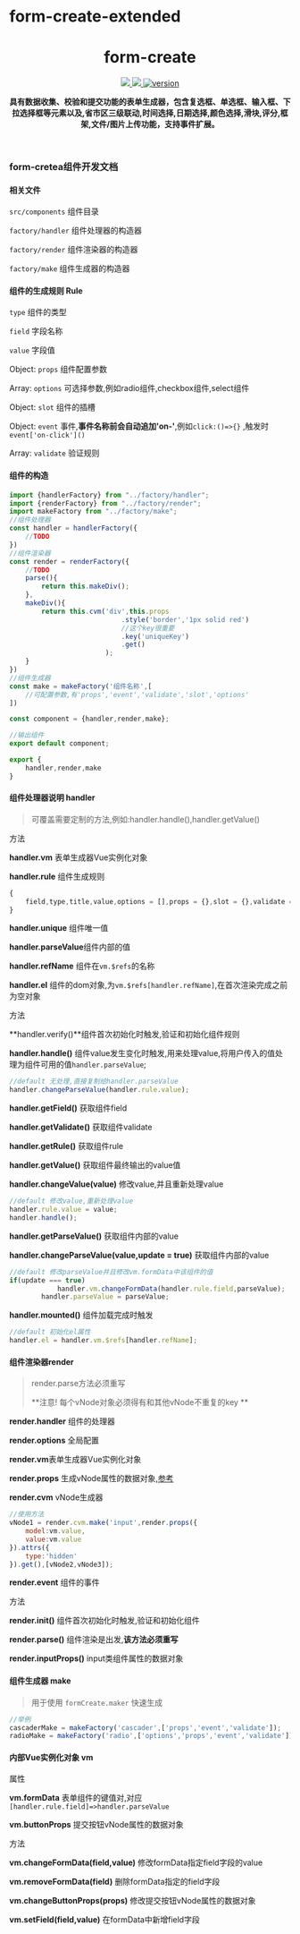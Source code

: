 # form-create-extended
<h1 align="center">form-create</h1>

<p align="center">
  <a href="https://github.com/xaboy/form-create/blob/master/LICENSE">
    <img src="https://img.shields.io/badge/License-MIT-yellow.svg" />
  </a>
  <a href="https://github.com/xaboy">
    <img src="https://img.shields.io/badge/Author-xaboy-blue.svg" />
  </a>
  <a href="https://www.npmjs.com/package/form-create">
    <img src="https://badge.fury.io/js/form-create.svg" alt="version" />
  </a>
</p>

<p align="center">
  <b>具有数据收集、校验和提交功能的表单生成器，包含复选框、单选框、输入框、下拉选择框等元素以及,省市区三级联动,时间选择,日期选择,颜色选择,滑块,评分,框架,文件/图片上传功能，支持事件扩展。</b>
</p>
<br />

### form-cretea组件开发文档

#### 相关文件

`src/components` 组件目录

`factory/handler`  组件处理器的构造器

`factory/render`  组件渲染器的构造器

`factory/make`  组件生成器的构造器



#### 组件的生成规则 Rule

`type` 组件的类型

`field` 字段名称

`value` 字段值

Object: `props` 组件配置参数

Array: `options` 可选择参数,例如radio组件,checkbox组件,select组件

Object: `slot` 组件的插槽

Object: `event` 事件,**事件名称前会自动追加'on-'**,例如`click:()=>{}` ,触发时 `event['on-click']()`

Array: `validate` 验证规则



#### 组件的构造

```javascript
import {handlerFactory} from "../factory/handler";
import {renderFactory} from "../factory/render";
import makeFactory from "../factory/make";
//组件处理器
const handler = handlerFactory({
    //TODO 
})
//组件渲染器
const render = renderFactory({
    //TODO
    parse(){
      	return this.makeDiv();
    },
  	makeDiv(){
        return this.cvm('div',this.props
                            .style('border','1px solid red')
                            //这个key很重要
                            .key('uniqueKey')
                            .get()
                        );
    }
})
//组件生成器
const make = makeFactory('组件名称',[
    //可配置参数,有'props','event','validate','slot','options'
])

const component = {handler,render,make};

//输出组件
export default component;

export {
    handler,render,make
}

```



#### 组件处理器说明 handler

>   可覆盖需要定制的方法,例如:handler.handle(),handler.getValue()

方法

**handler.vm** 表单生成器Vue实例化对象

**handler.rule** 组件生成规则

```javascript
{
    field,type,title,value,options = [],props = {},slot = {},validate = [],event = {}
}
```

**handler.unique** 组件唯一值

**handler.parseValue**组件内部的值

**handler.refName** 组件在`vm.$refs`的名称

**handler.el** 组件的dom对象,为`vm.$refs[handler.refName]`,在首次渲染完成之前为空对象

方法

**handler.verify()**组件首次初始化时触发,验证和初始化组件规则

**handler.handle()** 组件value发生变化时触发,用来处理value,将用户传入的值处理为组件可用的值`handler.parseValue`;

```javascript
//default 无处理,直接复制给handler.parseValue
handler.changeParseValue(handler.rule.value);
```

**handler.getField()** 获取组件field

**handler.getValidate()** 获取组件validate

**handler.getRule()**  获取组件rule

**handler.getValue()**  获取组件最终输出的value值

**handler.changeValue(value)**  修改value,并且重新处理value

```javascript
//default 修改value,重新处理value
handler.rule.value = value;
handler.handle();
```

**handler.getParseValue()**  获取组件内部的value

**handler.changeParseValue(value,update = true)**  获取组件内部的value

```javascript
//default 修改parseValue并且修改vm.formData中该组件的值
if(update === true)
            handler.vm.changeFormData(handler.rule.field,parseValue);
        handler.parseValue = parseValue;
```

**handler.mounted()**  组件加载完成时触发

```javascript
//default 初始化el属性
handler.el = handler.vm.$refs[handler.refName];
```



#### 组件渲染器render

>   render.parse方法必须重写
>
>   **注意! 每个vNode对象必须得有和其他vNode不重复的key **



**render.handler** 组件的处理器

**render.options**  全局配置

**render.vm**表单生成器Vue实例化对象

**render.props**  生成vNode属性的数据对象,[参考](https://cn.vuejs.org/v2/guide/render-function.html#深入-data-对象)

**render.cvm** vNode生成器

```javascript
//使用方法
vNode1 = render.cvm.make('input',render.props({
    model:vm.value,
  	value:vm.value
}).attrs({
    type:'hidden'
}).get(),[vNode2,vNode3]);
```

**render.event** 组件的事件

方法

**render.init()**  组件首次初始化时触发,验证和初始化组件

**render.parse()** 组件渲染是出发,**该方法必须重写**

**render.inputProps()** input类组件属性的数据对象



#### 组件生成器 make

>   用于使用 `formCreate.maker` 快速生成

```javascript
//举例
cascaderMake = makeFactory('cascader',['props','event','validate']);
radioMake = makeFactory('radio',['options','props','event','validate']);
```



#### 内部Vue实例化对象 vm

属性

**vm.formData** 表单组件的键值对,对应`[handler.rule.field]=>handler.parseValue`

**vm.buttonProps** 提交按钮vNode属性的数据对象

方法

**vm.changeFormData(field,value)**  修改formData指定field字段的value

**vm.removeFormData(field)** 删除formData指定的field字段

**vm.changeButtonProps(props)** 修改提交按钮vNode属性的数据对象

**vm.setField(field,value)** 在formData中新增field字段